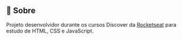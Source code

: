 ## :rocket: Sobre

Projeto desenvolvidor durante os cursos Discover da [Rocketseat](https://rocketseat.com.br/) para estudo de HTML, CSS e JavaScript.
